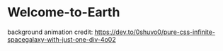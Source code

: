# Welcome-to-Earth

background animation credit: https://dev.to/0shuvo0/pure-css-infinite-spacegalaxy-with-just-one-div-4o02
